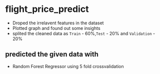 # flight_price_predict
- Droped the irrelavent features in the dataset
- Plotted graph and found out some insights
- splited the cleaned data as `Train` - 60%,`Test` - 20% and `Validation` - 20%
## predicted the given data with
- Random Forest Regressor
using 5 fold crossvalidation
